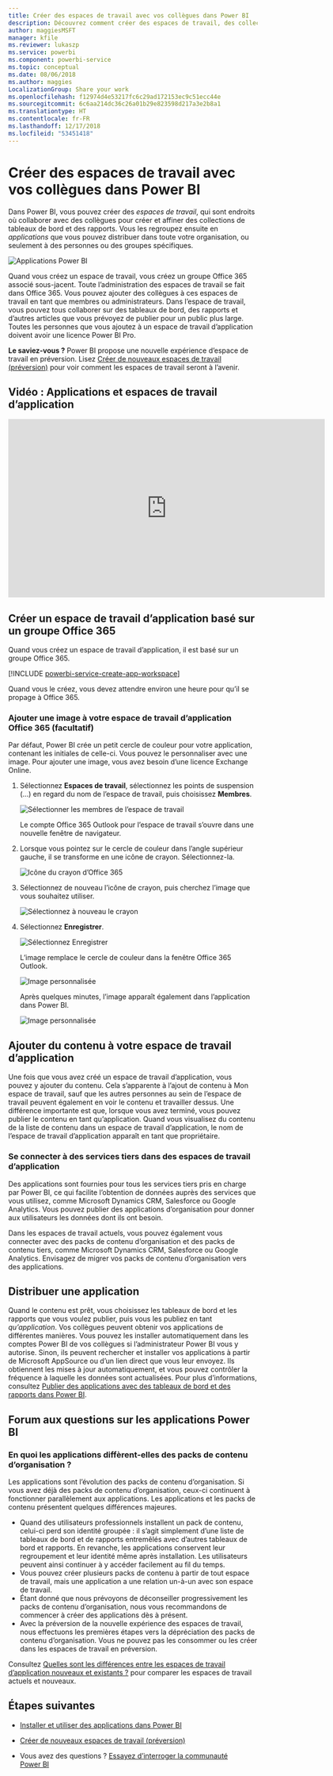 ```yaml
---
title: Créer des espaces de travail avec vos collègues dans Power BI
description: Découvrez comment créer des espaces de travail, des collections de tableaux de bord et des rapports générés pour fournir des métriques clés sur votre organisation.
author: maggiesMSFT
manager: kfile
ms.reviewer: lukaszp
ms.service: powerbi
ms.component: powerbi-service
ms.topic: conceptual
ms.date: 08/06/2018
ms.author: maggies
LocalizationGroup: Share your work
ms.openlocfilehash: f12974d4e53217fc6c29ad172153ec9c51ecc44e
ms.sourcegitcommit: 6c6aa214dc36c26a01b29e823598d217a3e2b8a1
ms.translationtype: HT
ms.contentlocale: fr-FR
ms.lasthandoff: 12/17/2018
ms.locfileid: "53451418"
---
```

# <a name="create-workspaces-with-your-colleagues-in-power-bi"></a>Créer des espaces de travail avec vos collègues dans Power BI

Dans Power BI, vous pouvez créer des *espaces de travail*, qui sont endroits où collaborer avec des collègues pour créer et affiner des collections de tableaux de bord et des rapports. Vous les regroupez ensuite en *applications* que vous pouvez distribuer dans toute votre organisation, ou seulement à des personnes ou des groupes spécifiques. 

![Applications Power BI](media/service-create-workspaces/power-bi-apps-left-nav.png)

Quand vous créez un espace de travail, vous créez un groupe Office 365 associé sous-jacent. Toute l’administration des espaces de travail se fait dans Office 365. Vous pouvez ajouter des collègues à ces espaces de travail en tant que membres ou administrateurs. Dans l’espace de travail, vous pouvez tous collaborer sur des tableaux de bord, des rapports et d’autres articles que vous prévoyez de publier pour un public plus large. Toutes les personnes que vous ajoutez à un espace de travail d’application doivent avoir une licence Power BI Pro. 

**Le saviez-vous ?** Power BI propose une nouvelle expérience d’espace de travail en préversion. Lisez [Créer de nouveaux espaces de travail (préversion)](service-create-the-new-workspaces.md) pour voir comment les espaces de travail seront à l’avenir. 

## <a name="video-apps-and-app-workspaces"></a>Vidéo : Applications et espaces de travail d’application
<iframe width="640" height="360" src="https://www.youtube.com/embed/Ey5pyrr7Lk8?showinfo=0" frameborder="0" allowfullscreen></iframe>

## <a name="create-an-app-workspace-based-on-an-office-365-group"></a>Créer un espace de travail d’application basé sur un groupe Office 365

Quand vous créez un espace de travail d’application, il est basé sur un groupe Office 365.

[!INCLUDE [powerbi-service-create-app-workspace](./includes/powerbi-service-create-app-workspace.md)]

Quand vous le créez, vous devez attendre environ une heure pour qu’il se propage à Office 365. 

### <a name="add-an-image-to-your-office-365-app-workspace-optional"></a>Ajouter une image à votre espace de travail d’application Office 365 (facultatif)
Par défaut, Power BI crée un petit cercle de couleur pour votre application, contenant les initiales de celle-ci. Vous pouvez le personnaliser avec une image. Pour ajouter une image, vous avez besoin d’une licence Exchange Online.

1. Sélectionnez **Espaces de travail**, sélectionnez les points de suspension (…) en regard du nom de l’espace de travail, puis choisissez **Membres**. 
   
     ![Sélectionner les membres de l’espace de travail](media/service-create-distribute-apps/power-bi-apps-workspace-members.png)
   
    Le compte Office 365 Outlook pour l’espace de travail s’ouvre dans une nouvelle fenêtre de navigateur.
2. Lorsque vous pointez sur le cercle de couleur dans l’angle supérieur gauche, il se transforme en une icône de crayon. Sélectionnez-la.
   
     ![Icône du crayon d’Office 365](media/service-create-distribute-apps/power-bi-apps-workspace-edit-image.png)
3. Sélectionnez de nouveau l’icône de crayon, puis cherchez l’image que vous souhaitez utiliser.
   
     ![Sélectionnez à nouveau le crayon](media/service-create-distribute-apps/power-bi-apps-workspace-edit-group.png)

4. Sélectionnez **Enregistrer**.
   
     ![Sélectionnez Enregistrer](media/service-create-distribute-apps/power-bi-apps-workspace-save-image.png)
   
    L’image remplace le cercle de couleur dans la fenêtre Office 365 Outlook. 
   
     ![Image personnalisée](media/service-create-distribute-apps/power-bi-apps-workspace-image-in-office-365.png)
   
    Après quelques minutes, l’image apparaît également dans l’application dans Power BI.
   
     ![Image personnalisée](media/service-create-distribute-apps/power-bi-apps-image.png)

## <a name="add-content-to-your-app-workspace"></a>Ajouter du contenu à votre espace de travail d’application

Une fois que vous avez créé un espace de travail d’application, vous pouvez y ajouter du contenu. Cela s’apparente à l’ajout de contenu à Mon espace de travail, sauf que les autres personnes au sein de l’espace de travail peuvent également en voir le contenu et travailler dessus. Une différence importante est que, lorsque vous avez terminé, vous pouvez publier le contenu en tant qu’application. Quand vous visualisez du contenu de la liste de contenu dans un espace de travail d’application, le nom de l’espace de travail d’application apparaît en tant que propriétaire.

### <a name="connect-to-third-party-services-in-app-workspaces"></a>Se connecter à des services tiers dans des espaces de travail d’application

Des applications sont fournies pour tous les services tiers pris en charge par Power BI, ce qui facilite l’obtention de données auprès des services que vous utilisez, comme Microsoft Dynamics CRM, Salesforce ou Google Analytics. Vous pouvez publier des applications d’organisation pour donner aux utilisateurs les données dont ils ont besoin.

Dans les espaces de travail actuels, vous pouvez également vous connecter avec des packs de contenu d’organisation et des packs de contenu tiers, comme Microsoft Dynamics CRM, Salesforce ou Google Analytics. Envisagez de migrer vos packs de contenu d’organisation vers des applications.

## <a name="distribute-an-app"></a>Distribuer une application

Quand le contenu est prêt, vous choisissez les tableaux de bord et les rapports que vous voulez publier, puis vous les publiez en tant *qu’application*. Vos collègues peuvent obtenir vos applications de différentes manières. Vous pouvez les installer automatiquement dans les comptes Power BI de vos collègues si l’administrateur Power BI vous y autorise. Sinon, ils peuvent rechercher et installer vos applications à partir de Microsoft AppSource ou d’un lien direct que vous leur envoyez. Ils obtiennent les mises à jour automatiquement, et vous pouvez contrôler la fréquence à laquelle les données sont actualisées. Pour plus d’informations, consultez [Publier des applications avec des tableaux de bord et des rapports dans Power BI](service-create-distribute-apps.md).

## <a name="power-bi-apps-faq"></a>Forum aux questions sur les applications Power BI

### <a name="how-are-apps-different-from-organizational-content-packs"></a>En quoi les applications diffèrent-elles des packs de contenu d’organisation ?
Les applications sont l’évolution des packs de contenu d’organisation. Si vous avez déjà des packs de contenu d’organisation, ceux-ci continuent à fonctionner parallèlement aux applications. Les applications et les packs de contenu présentent quelques différences majeures. 

* Quand des utilisateurs professionnels installent un pack de contenu, celui-ci perd son identité groupée : il s’agit simplement d’une liste de tableaux de bord et de rapports entremêlés avec d’autres tableaux de bord et rapports. En revanche, les applications conservent leur regroupement et leur identité même après installation. Les utilisateurs peuvent ainsi continuer à y accéder facilement au fil du temps.
* Vous pouvez créer plusieurs packs de contenu à partir de tout espace de travail, mais une application a une relation un-à-un avec son espace de travail. 
* Étant donné que nous prévoyons de déconseiller progressivement les packs de contenu d’organisation, nous vous recommandons de commencer à créer des applications dès à présent.  
* Avec la préversion de la nouvelle expérience des espaces de travail, nous effectuons les premières étapes vers la dépréciation des packs de contenu d’organisation. Vous ne pouvez pas les consommer ou les créer dans les espaces de travail en préversion.

Consultez [Quelles sont les différences entre les espaces de travail d’application nouveaux et existants ?](service-create-the-new-workspaces.md#how-are-the-new-app-workspaces-different-from-current-app-workspaces) pour comparer les espaces de travail actuels et nouveaux. 

## <a name="next-steps"></a>Étapes suivantes
* [Installer et utiliser des applications dans Power BI](service-create-distribute-apps.md)
- [Créer de nouveaux espaces de travail (préversion)](service-create-the-new-workspaces.md)
* Vous avez des questions ? [Essayez d’interroger la communauté Power BI](http://community.powerbi.com/)
